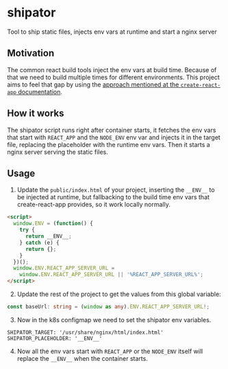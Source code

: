 # shipator

Tool to ship static files, injects env vars at runtime and start a nginx server

## Motivation

The common react build tools inject the env vars at build time. Because of that we need to build multiple times for different environments.
This project aims to feel that gap by using the [approach mentioned at the `create-react-app` documentation](https://create-react-app.dev/docs/title-and-meta-tags#injecting-data-from-the-server-into-the-page).

## How it works

The shipator script runs right after container starts, it fetches the env vars that start with `REACT_APP` and the `NODE_ENV` env var and injects it in the target file, replacing the placeholder with the runtime env vars. Then it starts a nginx server serving the static files.

## Usage

1. Update the `public/index.html` of your project, inserting the `__ENV__` to be injected at runtime, but fallbacking to the build time env vars that create-react-app provides, so it work locally normally.

```html
<script>
  window.ENV = (function() {
    try {
      return __ENV__;
    } catch (e) {
      return {};
    }
  })();
  window.ENV.REACT_APP_SERVER_URL =
    window.ENV.REACT_APP_SERVER_URL || '%REACT_APP_SERVER_URL%';
</script>
```

2. Update the rest of the project to get the values from this global variable:

```ts
const baseUrl: string = (window as any).ENV.REACT_APP_SERVER_URL!;
```

3. Now in the k8s configmap we need to set the shipator env variables.

```
SHIPATOR_TARGET: '/usr/share/nginx/html/index.html'
SHIPATOR_PLACEHOLDER: '__ENV__'
```

4. Now all the env vars start with `REACT_APP` or the `NODE_ENV` itself will replace the `__ENV__` when the container starts.
